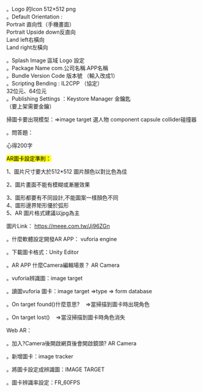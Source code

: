 。Logo 的Icon 512×512 png  
。Default Orientation :  
Portrait 直向性（手機畫面）  
Portrait Upside down反直向  
Land left右橫向  
Land right左橫向  

。Splash Image 區域 Logo 設定  
。Package Name com.公司名稱.APP名稱  
。Bundle Version Code 版本號 （輸入改成1）  
。Scripting Bending : IL2CPP （協定）  
32位元、64位元  
。Publishing Settings ：Keystore Manager 金鑰匙  
（要上架需要金鑰）

掃圖卡要出現模型：=>image target 選人物 component capsule collider碰撞器



。問答題：

心得200字

<mark>AR圖卡設定準則：</mark>

1、圖片尺寸要大於512*512  圖片顏色以對比色為佳  

2、圖片畫面不能有模糊或漸層效果  

3、圖形都要有不同設計,不能圖案一樣顏色不同  
4、圖形邊界矩形優於弧形  
5、AR 圖片格式建議以jpg為主  


圖片Link： https://meee.com.tw/Jj96ZGn

。什麼軟體設定開發AR APP： vuforia engine

。下載圖卡格式：Unity Editor

。AR APP 什麼Camera編輯場景？ AR Camera 

。vuforia辨識圖：image target

。讀圖vuforia 圖卡：image target =>type => form database

。On target found()什麼意思?    =>當掃描到圖卡時出現角色

。On target lost()    =>當沒掃描到圖卡時角色消失



Web AR：

。加入?Camera後開啟網頁後會開啟鏡頭? AR Camera

。新增圖卡：image tracker

。將圖卡設定成辨識圖：IMAGE TARGET

。圖卡辨識率設定：FR_60FPS




































